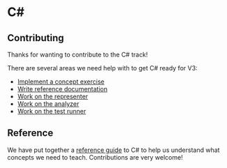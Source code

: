 # C&#35;

## Contributing

Thanks for wanting to contribute to the C# track!

There are several areas we need help with to get C# ready for V3:

- [Implement a concept exercise][docs-concept-exercises]
- [Write reference documentation][docs-reference]
- [Work on the representer][docs-representer]
- [Work on the analyzer][docs-analyzer]
- [Work on the test runner][docs-test-runner]

[docs-concept-exercises]: ./exercises/concept/README.md
[docs-reference]: ./reference/README.md
[docs-analyzer]: ./docs/analyzer.md
[docs-representer]: ./docs/representer.md
[docs-test-runner]: ./docs/test-runner.md

## Reference

We have put together a [reference guide][docs-reference] to C# to help us understand what concepts we need to teach. Contributions are very welcome!
